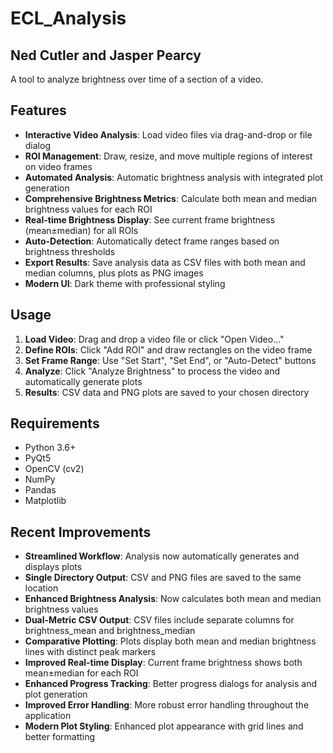 # ECL_Analysis
## Ned Cutler and Jasper Pearcy

A tool to analyze brightness over time of a section of a video.

## Features

- **Interactive Video Analysis**: Load video files via drag-and-drop or file dialog
- **ROI Management**: Draw, resize, and move multiple regions of interest on video frames
- **Automated Analysis**: Automatic brightness analysis with integrated plot generation
- **Comprehensive Brightness Metrics**: Calculate both mean and median brightness values for each ROI
- **Real-time Brightness Display**: See current frame brightness (mean±median) for all ROIs
- **Auto-Detection**: Automatically detect frame ranges based on brightness thresholds
- **Export Results**: Save analysis data as CSV files with both mean and median columns, plus plots as PNG images
- **Modern UI**: Dark theme with professional styling

## Usage

1. **Load Video**: Drag and drop a video file or click "Open Video..."
2. **Define ROIs**: Click "Add ROI" and draw rectangles on the video frame
3. **Set Frame Range**: Use "Set Start", "Set End", or "Auto-Detect" buttons
4. **Analyze**: Click "Analyze Brightness" to process the video and automatically generate plots
5. **Results**: CSV data and PNG plots are saved to your chosen directory

## Requirements

- Python 3.6+
- PyQt5
- OpenCV (cv2)
- NumPy
- Pandas
- Matplotlib

## Recent Improvements

- **Streamlined Workflow**: Analysis now automatically generates and displays plots
- **Single Directory Output**: CSV and PNG files are saved to the same location
- **Enhanced Brightness Analysis**: Now calculates both mean and median brightness values
- **Dual-Metric CSV Output**: CSV files include separate columns for brightness_mean and brightness_median
- **Comparative Plotting**: Plots display both mean and median brightness lines with distinct peak markers
- **Improved Real-time Display**: Current frame brightness shows both mean±median for each ROI
- **Enhanced Progress Tracking**: Better progress dialogs for analysis and plot generation
- **Improved Error Handling**: More robust error handling throughout the application
- **Modern Plot Styling**: Enhanced plot appearance with grid lines and better formatting